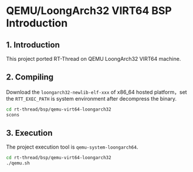 # QEMU/LoongArch32 VIRT64 BSP Introduction

## 1. Introduction

This project ported RT-Thread on QEMU LoongArch32 VIRT64 machine.

## 2. Compiling

Download the `loongarch32-newlib-elf-xxx` of x86_64 hosted platform，set the `RTT_EXEC_PATH` is system environment after decompress the binary.

```bash
cd rt-thread/bsp/qemu-virt64-loongarch32
scons
```

## 3. Execution

The project execution tool is `qemu-system-loongarch64`.

```bash
cd rt-thread/bsp/qemu-virt64-loongarch32
./qemu.sh
```
